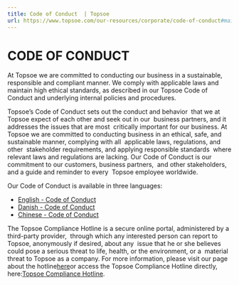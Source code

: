 ```yaml
---
title: Code of Conduct  | Topsoe
url: https://www.topsoe.com/our-resources/corporate/code-of-conduct#main-content
---
```


# CODE OF  CONDUCT

At Topsoe we are committed to conducting our business in a sustainable, responsible and compliant manner. We comply with applicable laws and maintain high ethical standards, as described in our Topsoe Code of Conduct and underlying internal policies and procedures.

Topsoe’s Code of Conduct sets out the conduct and behavior  that we at Topsoe expect of each other and seek out in our  business partners, and it addresses the issues that are most  critically important for our business. At Topsoe we are committed to conducting business in an ethical, safe, and sustainable manner, complying with all  applicable laws, regulations, and other  stakeholder requirements, and applying responsible standards  where relevant laws and regulations are lacking. Our Code of Conduct is our commitment to our customers, business partners,  and other stakeholders, and a guide and reminder to every  Topsoe employee worldwide.

Our Code of Conduct is available in three languages:

- [English - Code of Conduc](/hubfs/Code_of_Conduct_Topsoe_English_Web-1.pdf)[t](https://www.topsoe.com/hubfs/Legal/ht_code_of_conduct_current.pdf?hsLang=en)
- [Danish - Code of Conduct](/hubfs/Code_of_Conduct_Topsoe_Danish_Web-1.pdf)
- [Chinese - Code of Conduct](/hubfs/Code_of_Conduct_Topsoe_Chinese_Web-1.pdf)[](https://www.topsoe.com/hubfs/Legal/Topsoe_Code-of-Conduct_CN.pdf?hsLang=en)

The Topsoe Compliance Hotline is a secure online portal, administered by a third-party provider,  through which any interested person can report to Topsoe, anonymously if desired, about any  issue that he or she believes could pose a serious threat to life, health, or the environment, or a  material threat to Topsoe as a company. For more information, please visit our page about the hotline[here](/our-resources/corporate/compliance-hotline)or access the Topsoe Compliance Hotline directly, here:[Topsoe Compliance Hotline](https://topsoe.whistleblowernetwork.net/frontpage).